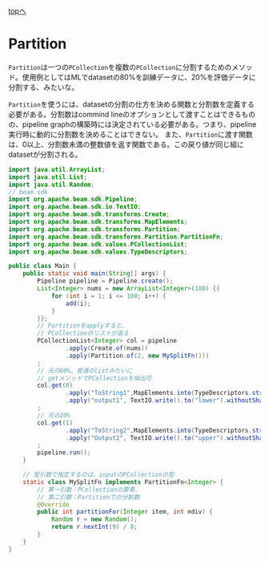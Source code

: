 <style type="text/css">
  .head { 
    border-left:5px solid #00f;
    padding:3px 0 3px 10px;
    font-weight: bold;
  }
  .lhead { 
    border-left:5px solid #00f;
    padding:3px 0 3px 10px;
    font-size:14pt;
    font-weight: bold;
  }
</style>
[topへ](../index.html)

# Partition
`Partition`は一つの`PCollection`を複数の`PCollection`に分割するためのメソッド。使用例としてはMLでdatasetの80%を訓練データに、20%を評価データに分割する、みたいな。

`Partition`を使うには、datasetの分割の仕方を決める関数と分割数を定義する必要がある。分割数はcommind lineのオプションとして渡すことはできるものの、pipeline graphの構築時には決定されている必要がある。つまり、pipeline実行時に動的に分割数を決めることはできない。
また、`Partition`に渡す関数は、0以上、分割数未満の整数値を返す関数である。この戻り値が同じ組にdatasetが分割される。

```java
import java.util.ArrayList;
import java.util.List;
import java.util.Random;
// beam sdk
import org.apache.beam.sdk.Pipeline;
import org.apache.beam.sdk.io.TextIO;
import org.apache.beam.sdk.transforms.Create;
import org.apache.beam.sdk.transforms.MapElements;
import org.apache.beam.sdk.transforms.Partition;
import org.apache.beam.sdk.transforms.Partition.PartitionFn;
import org.apache.beam.sdk.values.PCollectionList;
import org.apache.beam.sdk.values.TypeDescriptors;

public class Main {
    public static void main(String[] args) {
        Pipeline pipeline = Pipeline.create();
        List<Integer> nums = new ArrayList<Integer>(100) {{
            for (int i = 1; i <= 100; i++) {
                add(i);
            }
        }};
        // Partitionをapplyすると、
        // PCollectionのリストが返る
        PCollectionList<Integer> col = pipeline
                .apply(Create.of(nums))
                .apply(Partition.of(2, new MySplitFn()))
        ;
        // 元の80%、普通のlistみたいに
        // getメソッドでPCollectionを抽出可
        col.get(0)
                .apply("ToString1",MapElements.into(TypeDescriptors.strings()).via((Integer x) -> x.toString()))
                .apply("output1", TextIO.write().to("lower").withoutSharding())
        ;
        // 元の20%
        col.get(1)
                .apply("ToString2",MapElements.into(TypeDescriptors.strings()).via((Integer x) -> x.toString()))
                .apply("Output2", TextIO.write().to("upper").withoutSharding())
        ;
        pipeline.run();
    }

    // 型引数で指定するのは、inputのPCollectionの型
    static class MySplitFn implements PartitionFn<Integer> {
        // 第一引数：PCollectionの要素、
        // 第二引数：Partitionでの分割数
        @Override
        public int partitionFor(Integer item, int ndiv) {
            Random r = new Random();
            return r.nextInt(9) / 8;
        }
    }
}
```
